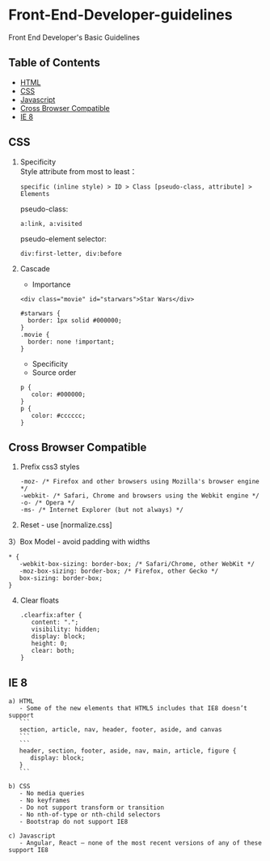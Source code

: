 # Front-End-Developer-guidelines
Front End Developer's Basic Guidelines

## Table of Contents
  - [HTML](#html)
  - [CSS](#css)
  - [Javascript](#javascript)
  - [Cross Browser Compatible](#cross-browser-compatible)
  - [IE 8](#ie-8)
  
## CSS
1) Specificity  
   Style attribute from most to least：
   ```
   specific (inline style) > ID > Class [pseudo-class, attribute] > Elements
   ```
   pseudo-class:
   ```  
   a:link, a:visited
   ```
   pseudo-element selector: 
   ```
   div:first-letter, div:before
   ```
  
2) Cascade
   - Importance
   ```
   <div class="movie" id="starwars">Star Wars</div>
   ```
   ```
   #starwars {
     border: 1px solid #000000;
   }
   .movie {
     border: none !important;
   }
   ```
   - Specificity
   - Source order
   ```
   p {
      color: #000000;
   }
   p {
      color: #cccccc;
   }
   ```
   
## Cross Browser Compatible
1) Prefix css3 styles
   ```
   -moz- /* Firefox and other browsers using Mozilla's browser engine */
   -webkit- /* Safari, Chrome and browsers using the Webkit engine */
   -o- /* Opera */
   -ms- /* Internet Explorer (but not always) */
   ```

2) Reset - use [normalize.css]

3）Box Model - avoid padding with widths
   ```
   * { 
      -webkit-box-sizing: border-box; /* Safari/Chrome, other WebKit */
      -moz-box-sizing: border-box; /* Firefox, other Gecko */
      box-sizing: border-box; 
   }
   ```
   
4) Clear floats
   ```
   .clearfix:after { 
      content: "."; 
      visibility: hidden; 
      display: block; 
      height: 0; 
      clear: both;
   }
   ```
 
## IE 8 
    
    a) HTML
       - Some of the new elements that HTML5 includes that IE8 doesn’t support
       ```
       section, article, nav, header, footer, aside, and canvas
       ```
       ```
       header, section, footer, aside, nav, main, article, figure {
          display: block; 
       }
       ```
       
    b) CSS
       - No media queries
       - No keyframes
       - Do not support transform or transition
       - No nth-of-type or nth-child selectors
       - Bootstrap do not support IE8
       
    c) Javascript
       - Angular, React – none of the most recent versions of any of these support IE8
 
